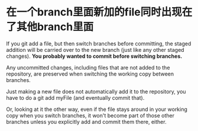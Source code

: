 # 在一个branch里面新加的file同时出现在了其他branch里面

If you git add a file, but then switch branches before committing, the staged addition will be carried over to the new branch (just like any other staged changes). **You probably wanted to commit before switching branches.**

Any uncommitted changes, including files that are not added to the repository, are preserved when switching the working copy between branches.

Just making a new file does not automatically add it to the repository, you have to do a git add myFile (and eventually commit that).

Or, looking at it the other way, even if the file stays around in your working copy when you switch branches, it won't become part of those other branches unless you explicitly add and commit them there, either.
